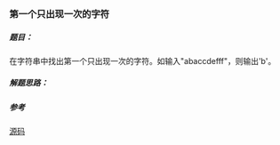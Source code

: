 ### 第一个只出现一次的字符

##### 题目：

在字符串中找出第一个只出现一次的字符。如输入"abaccdefff"，则输出'b'。

##### 解题思路：


##### 参考

[源码](./Main.java)
